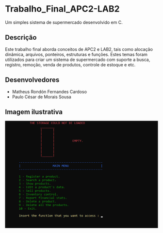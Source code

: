 # Trabalho_Final_APC2-LAB2

Um simples sistema de supermercado desenvolvido em C.

## Descrição

Este trabalho final aborda conceitos de APC2 e LAB2, tais como alocação dinâmica, arquivos, ponteiros, estruturas e funções. Estes temas foram utilizados para criar um sistema de supermercado com suporte a busca, registro, remoção, venda de produtos, controle de estoque e etc.

## Desenvolvedores

* Matheus Rondón Fernandes Cardoso
* Paulo César de Morais Sousa

## Imagem ilustrativa

![Funcionamento_do_Programa](_imagens_repo/Exec.png)
